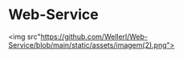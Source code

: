 # Web-Service


<img src"https://github.com/Wellerl/Web-Service/blob/main/static/assets/imagem(2).png">
